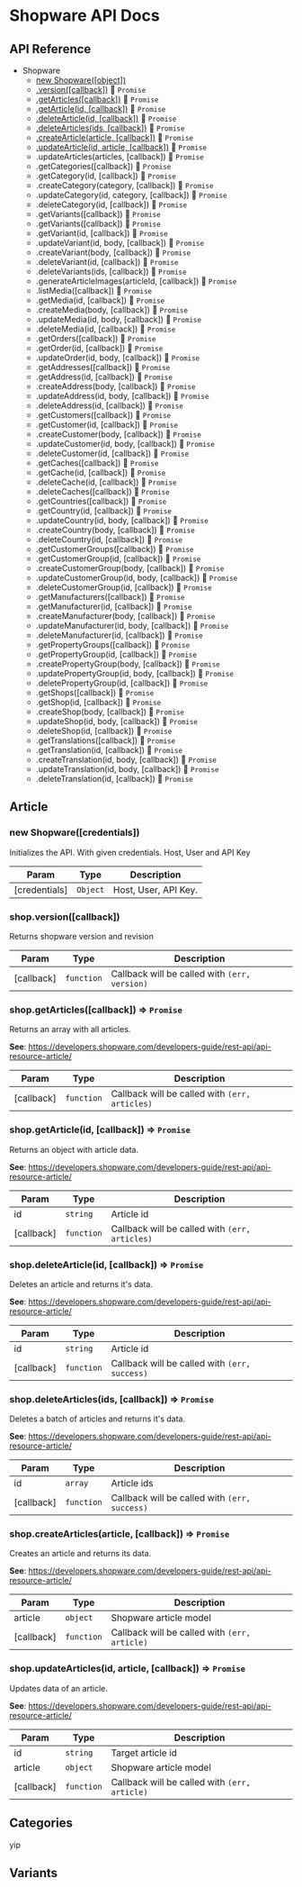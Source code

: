 # Shopware API Docs

## API Reference

- Shopware
  - [new Shopware([object])](#new_shopware)
  - [.version([callback])](#version) 🔀 `Promise`
  - [.getArticles([callback])](#getArticles) 🔀 `Promise`
  - [.getArticle(id, [callback])](#getArticle) 🔀 `Promise`
  - [.deleteArticle(id, [callback])](#deleteArticle) 🔀 `Promise`
  - [.deleteArticles(ids, [callback])](#deleteArticles) 🔀 `Promise`
  - [.createArticle(article, [callback])](#createArticle) 🔀 `Promise`
  - [.updateArticle(id, article, [callback])](#updateArticle) 🔀 `Promise`
  - .updateArticles(articles, [callback]) 🔀 `Promise`
  - .getCategories([callback]) 🔀 `Promise`
  - .getCategory(id, [callback]) 🔀 `Promise`
  - .createCategory(category, [callback]) 🔀 `Promise`
  - .updateCategory(id, category, [callback]) 🔀 `Promise`
  - .deleteCategory(id, [callback]) 🔀 `Promise`
  - .getVariants([callback]) 🔀 `Promise`
  - .getVariants([callback]) 🔀 `Promise`
  - .getVariant(id, [callback]) 🔀 `Promise`
  - .updateVariant(id, body, [callback]) 🔀 `Promise`
  - .createVariant(body, [callback]) 🔀 `Promise`
  - .deleteVariant(id, [callback]) 🔀 `Promise`
  - .deleteVariants(ids, [callback]) 🔀 `Promise`
  - .generateArticleImages(articleId, [callback]) 🔀 `Promise`
  - .listMedia([callback]) 🔀 `Promise`
  - .getMedia(id, [callback]) 🔀 `Promise`
  - .createMedia(body, [callback]) 🔀 `Promise`
  - .updateMedia(id, body, [callback]) 🔀 `Promise`
  - .deleteMedia(id, [callback]) 🔀 `Promise`
  - .getOrders([callback]) 🔀 `Promise`
  - .getOrder(id, [callback]) 🔀 `Promise`
  - .updateOrder(id, body, [callback]) 🔀 `Promise`
  - .getAddresses([callback]) 🔀 `Promise`
  - .getAddress(id, [callback]) 🔀 `Promise`
  - .createAddress(body, [callback]) 🔀 `Promise`
  - .updateAddress(id, body, [callback]) 🔀 `Promise`
  - .deleteAddress(id, [callback]) 🔀 `Promise`
  - .getCustomers([callback]) 🔀 `Promise`
  - .getCustomer(id, [callback]) 🔀 `Promise`
  - .createCustomer(body, [callback]) 🔀 `Promise`
  - .updateCustomer(id, body, [callback]) 🔀 `Promise`
  - .deleteCustomer(id, [callback]) 🔀 `Promise`
  - .getCaches([callback]) 🔀 `Promise`
  - .getCache(id, [callback]) 🔀 `Promise`
  - .deleteCache(id, [callback]) 🔀 `Promise`
  - .deleteCaches([callback]) 🔀 `Promise`
  - .getCountries([callback]) 🔀 `Promise`
  - .getCountry(id, [callback]) 🔀 `Promise`
  - .updateCountry(id, body, [callback]) 🔀 `Promise`
  - .createCountry(body, [callback]) 🔀 `Promise`
  - .deleteCountry(id, [callback]) 🔀 `Promise`
  - .getCustomerGroups([callback]) 🔀 `Promise`
  - .getCustomerGroup(id, [callback]) 🔀 `Promise`
  - .createCustomerGroup(body, [callback]) 🔀 `Promise`
  - .updateCustomerGroup(id, body, [callback]) 🔀 `Promise`
  - .deleteCustomerGroup(id, [callback]) 🔀 `Promise`
  - .getManufacturers([callback]) 🔀 `Promise`
  - .getManufacturer(id, [callback]) 🔀 `Promise`
  - .createManufacturer(body, [callback]) 🔀 `Promise`
  - .updateManufacturer(id, body, [callback]) 🔀 `Promise`
  - .deleteManufacturer(id, [callback]) 🔀 `Promise`
  - .getPropertyGroups([callback]) 🔀 `Promise`
  - .getPropertyGroup(id, [callback]) 🔀 `Promise`
  - .createPropertyGroup(body, [callback]) 🔀 `Promise`
  - .updatePropertyGroup(id, body, [callback]) 🔀 `Promise`
  - .deletePropertyGroup(id, [callback]) 🔀 `Promise`
  - .getShops([callback]) 🔀 `Promise`
  - .getShop(id, [callback]) 🔀 `Promise`
  - .createShop(body, [callback]) 🔀 `Promise`
  - .updateShop(id, body, [callback]) 🔀 `Promise`
  - .deleteShop(id, [callback]) 🔀 `Promise`
  - .getTranslations([callback]) 🔀 `Promise`
  - .getTranslation(id, [callback]) 🔀 `Promise`
  - .createTranslation(id, body, [callback]) 🔀 `Promise`
  - .updateTranslation(id, body, [callback]) 🔀 `Promise`
  - .deleteTranslation(id, [callback]) 🔀 `Promise`


## Article
<a name="new_shopware"></a>

### new Shopware([credentials])
Initializes the API. With given credentials.
Host, User and API Key


| Param | Type | Description |
| --- | --- | --- |
| [credentials] | <code>Object</code> | Host, User, API Key. |

<a name="version"></a>

### shop.version([callback])
Returns shopware version and revision

| Param | Type | Description |
| --- | --- | --- |
| [callback] | <code>function</code> | Callback will be called with `(err, version)` |

<a name="getArticles"></a>

### shop.getArticles([callback]) ⇒ <code>Promise</code>
Returns an array with all articles.

**See**: https://developers.shopware.com/developers-guide/rest-api/api-resource-article/

| Param | Type | Description |
| --- | --- | --- |
| [callback] | <code>function</code> | Callback will be called with `(err, articles)` |

<a name="getArticle"></a>

### shop.getArticle(id, [callback]) ⇒ <code>Promise</code>
Returns an object with article data.

**See**: https://developers.shopware.com/developers-guide/rest-api/api-resource-article/

| Param | Type | Description |
| --- | --- | --- |
| id | <code>string</code> | Article id |
| [callback] | <code>function</code> | Callback will be called with `(err, articles)` |

<a name="deleteArticle"></a>

### shop.deleteArticle(id, [callback]) ⇒ <code>Promise</code>
Deletes an article and returns it's data.

**See**: https://developers.shopware.com/developers-guide/rest-api/api-resource-article/

| Param | Type | Description |
| --- | --- | --- |
| id | <code>string</code> | Article id |
| [callback] | <code>function</code> | Callback will be called with `(err, success)` |

<a name="deleteArticles"></a>

### shop.deleteArticles(ids, [callback]) ⇒ <code>Promise</code>
Deletes a batch of articles and returns it's data.

**See**: https://developers.shopware.com/developers-guide/rest-api/api-resource-article/

| Param | Type | Description |
| --- | --- | --- |
| id | <code>array</code> | Article ids |
| [callback] | <code>function</code> | Callback will be called with `(err, success)` |

<a name="createArticle"></a>

### shop.createArticles(article, [callback]) ⇒ <code>Promise</code>
Creates an article and returns its data.

**See**: https://developers.shopware.com/developers-guide/rest-api/api-resource-article/

| Param | Type | Description |
| --- | --- | --- |
| article | <code>object</code> | Shopware article model |
| [callback] | <code>function</code> | Callback will be called with `(err, article)` |

<a name="updateArticle"></a>

### shop.updateArticles(id, article, [callback]) ⇒ <code>Promise</code>
Updates data of an article.

**See**: https://developers.shopware.com/developers-guide/rest-api/api-resource-article/

| Param | Type | Description |
| --- | --- | --- |
| id | <code>string</code> | Target article id |
| article | <code>object</code> | Shopware article model |
| [callback] | <code>function</code> | Callback will be called with `(err, article)` |

## Categories
yip

## Variants

